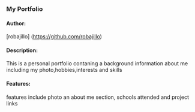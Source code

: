 ### My Portfolio

#### Author: 
[robajillo] (https://github.com/robajillo)


#### Description: 
This is a personal portfolio contaning a background information about me including my photo,hobbies,interests and skills


#### Features: 
features include photo
an about me section, schools attended and project links

